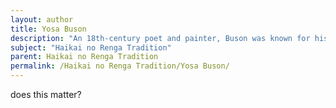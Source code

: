 ```yaml
---
layout: author
title: Yosa Buson
description: "An 18th-century poet and painter, Buson was known for his rich imagery and strong aesthetic sensibility in his haiku and renga, often illustrating the beauty of nature in his works."
subject: "Haikai no Renga Tradition"
parent: Haikai no Renga Tradition
permalink: /Haikai no Renga Tradition/Yosa Buson/
---
```


does this matter?
